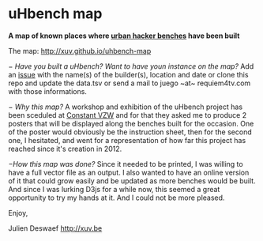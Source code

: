 uHbench map
===========

**A map of known places where [urban hacker benches](http://xuv.be/uH-bench-open-source-public-bench.html) have been built**

The map: http://xuv.github.io/uhbench-map

*− Have you built a uHbench? Want to have youn instance on the map?*
Add an [issue](https://github.com/xuv/uhbench/issues) with the name(s) of the builder(s), location and date
or clone this repo and update the data.tsv
or send a mail to juego ~at~ requiem4tv.com with those informations.

*− Why this map?*
A workshop and exhibition of the uHbench project has been sceduled at [Constant VZW](http://constantvzw.org/site/uHbench-workshop.html) and for that they asked me to produce 2 posters that will be displayed along the benches built for the occasion. One of the poster would obviously be the instruction sheet, then for the second one, I hesitated, and went for a representation of how far this project has reached since it's creation in 2012.

*−How this map was done?*
Since it needed to be printed, I was willing to have a full vector file as an output. I also wanted to have an online version of it that could grow easily and be updated as more benches would be built. And since I was lurking D3js for a while now, this seemed a great opportunity to try my hands at it. And I could not be more pleased.


Enjoy,

Julien Deswaef
http://xuv.be
